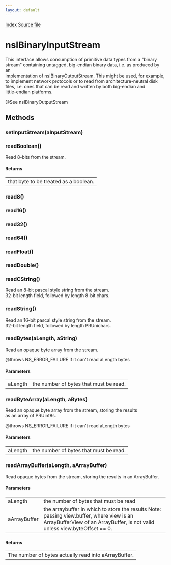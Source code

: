 ```yaml
---
layout: default
---
```

<div id='links'><a href="../index.html">Index</a>
<a href="http://dxr.mozilla.org/mozilla-central/source/xpcom/io/nsIBinaryInputStream.idl">Source file</a>
</div>

# nsIBinaryInputStream #
  
This interface allows consumption of primitive data types from a "binary  
stream" containing untagged, big-endian binary data, i.e. as produced by an  
implementation of nsIBinaryOutputStream.  This might be used, for example,  
to implement network protocols or to read from architecture-neutral disk  
files, i.e. ones that can be read and written by both big-endian and  
little-endian platforms.  
  
@See nsIBinaryOutputStream  
  

## Methods ##

### setInputStream(aInputStream) ###

### readBoolean() ###
  
Read 8-bits from the stream.  
  
  

#### Returns ####

<table>

<tr>
<td>that byte to be treated as a boolean.  
</td>
</tr>

</table>

### read8() ###

### read16() ###

### read32() ###

### read64() ###

### readFloat() ###

### readDouble() ###

### readCString() ###
  
Read an 8-bit pascal style string from the stream.  
32-bit length field, followed by length 8-bit chars.  
  

### readString() ###
  
Read an 16-bit pascal style string from the stream.  
32-bit length field, followed by length PRUnichars.  
  

### readBytes(aLength, aString) ###
  
Read an opaque byte array from the stream.  
  
  
@throws NS_ERROR_FAILURE if it can't read aLength bytes  
  

#### Parameters ####

<table>

<tr>
<td>aLength</td>
<td>the number of bytes that must be read.  
</td>
</tr>

</table>

### readByteArray(aLength, aBytes) ###
  
Read an opaque byte array from the stream, storing the results  
as an array of PRUint8s.  
  
  
@throws NS_ERROR_FAILURE if it can't read aLength bytes  
  

#### Parameters ####

<table>

<tr>
<td>aLength</td>
<td>the number of bytes that must be read.  
</td>
</tr>

</table>

### readArrayBuffer(aLength, aArrayBuffer) ###
  
Read opaque bytes from the stream, storing the results in an ArrayBuffer.  
  
  
  

#### Parameters ####

<table>

<tr>
<td>aLength</td>
<td>the number of bytes that must be read  
</td>
</tr>

<tr>
<td>aArrayBuffer</td>
<td>the arraybuffer in which to store the results  
Note: passing view.buffer, where view is an ArrayBufferView of an  
      ArrayBuffer, is not valid unless view.byteOffset == 0.  
</td>
</tr>

</table>

#### Returns ####

<table>

<tr>
<td>The number of bytes actually read into aArrayBuffer.  
</td>
</tr>

</table>
